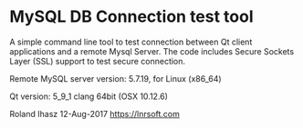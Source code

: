 # MySQL DB Connection test tool

A simple command line tool to test connection between Qt client applications and a remote Mysql Server. The code includes Secure Sockets Layer (SSL) support to test secure connection. 

Remote MySQL server version: 5.7.19, for Linux (x86_64)

Qt version: 5_9_1 clang 64bit (OSX 10.12.6)

Roland Ihasz 12-Aug-2017
https://lnrsoft.com
